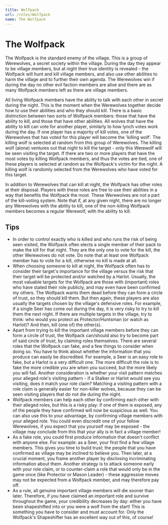 ```yaml
---
title: Wolfpack
url: /roles/Wolfpack
name: The Wolfpack
---
```


# The Wolfpack

The Wolfpack is the standard enemy of the village. This is a group of Werewolves, a secret society within the village. During the day they appear to be village members, but at night their true identity is revealed - the Wolfpack will hunt and kill village members, and also use other abilities to harm the village and to further their own agenda. The Werewolves win if during the day no other evil faction members are alive and there are as many Wolfpack members left as there are village members.

All living Wolfpack members have the ability to talk with each other in secret during the night. This is the moment when the Werewolves together decide how to use their abilities and who they should kill. There is a basic distinction between two sorts of Wolfpack members: those that have the ability to kill, and those that have other abilities. All wolves that have the ability to kill can vote for another player, similarly to how lynch votes work during the day. If one player has a majority of kill votes, one of the Werewolves that has voted for this player will become the 'killing wolf'. The killing wolf is selected at random from this group of Werewolves. The killing wolf (alone) ventures out that night to kill the target - only this Werewolf will be seen visiting the target. If there are two or more players that have the most votes by killing Wolfpack members, and thus the votes are tied, one of these players is selected at random as the Wolfpack's victim for the night. A killing wolf is randomly selected from the Werewolves who have voted for this target.

In addition to Werewolves that can kill at night, the Wolfpack has other roles at their disposal. Players with these roles are free to use their abilities in a way that benefits the Wolfpack the most. These Werewolves are not a part of the kill-voting system. Note that if, at any given night, there are no longer any Werewolves with the ability to kill, one of the non-killing Wolfpack members becomes a regular Werewolf, with the ability to kill.

## Tips

- In order to control exactly who is killed and who runs the risk of being seen visited, the Wolfpack often elects a single member of their pack to make the kill for that night. They are the only one to vote for the kill, the other Werewolves do not vote. Do note that at least one Wolfpack member has to vote for a kill, otherwise no kill is made at all.
- When choosing someone to kill at night, the Wolfpack often has to consider their target's importance for the village versus the risk that their target will be protected and/or watched by a Harlot. Usually, the most valuable targets for the Wolfpack are those with (important) roles who have stated their role publicly, and may even have been confirmed my others. The Wolfpack wants them dead before they can form a circle of trust, so they should kill them. But then again, these players are also usually the targets chosen by the village's defensive roles. For example, if a single Seer has come out during the day, it is very risky to try to kill them the next night. If there are multiple targets in the village, try to think: who would you protect as Protector/Huntsman (or watch as Harlot)? And then, kill (one of) the other(s).
- Apart from trying to kill the important village members before they can form a circle of trust, the Wolfpack can/should also try to become part of said circle of trust, by claiming roles themselves. There are several roles that the Wolfpack can fake, and a few things to consider when doing so. You have to think about whether the information that you produce can easily be discredited. For example, a Seer is an easy role to fake, but a Harlot is a very difficult one. The more difficult the role is to fake the more credible you are when you succeed, but the more likely you will fail. Another consideration is whether your visit pattern matches your alleged role's visiting pattern - if a Stalker or Harlot would see you visiting, does it match your role claim? Matching a visiting pattern with a role claim is generally easier for non-killer wolves, because they can be seen visiting players that do not die during the night.
- Wolfpack members can help each other by confirming each other with their alleged roles, but this is a risky play: if one of them is exposed, any of the people they have confirmed will now be suspicious as well. You can also use this to your advantage, by confirming village members with your alleged role. You could even discredit one of your fellow Werewolves, if you expect that you yourself may be exposed - the village may conclude from this that your ally is in fact a village member!
- As a fake role, you could first produce information that doesn't conflict with anyone else. For example: as a Seer, your first find a few village members. This gives you time to build trust; the people that you have confirmed as village may be inclined to believe you. Then later, at a crucial moment, you frame another player by disclosing incriminating information about them. Another strategy is to attack someone early with your role claim, or to counter-claim a role that would only be in the game once (like Protector or Mason Leader) - these aggressive moves may not be expected from a Wolfpack member, and may therefore pay off.
- As a rule, all genuine important village members will die sooner than later. Therefore, if you have claimed an important role and survive throughout the game, your credibility decreases by day: either you have been shapeshifted into or you were a wolf from the start! This is something you have to consider and must account for. Only the Wolfpack's Shapeshifter has an excellent way out of this, of course!
